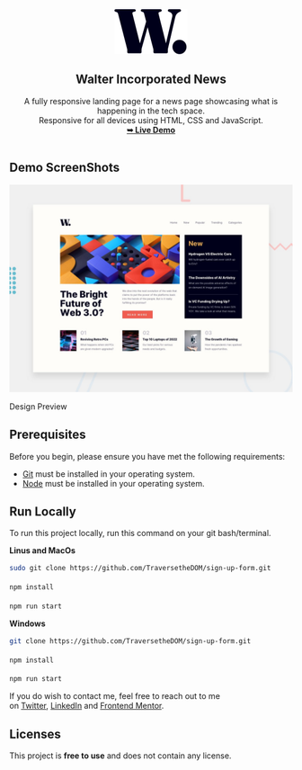 
<div align="center">
  <img src="./assets/images/logo.svg" />
  <h2 align="center">Walter Incorporated News</h2>
	A fully responsive landing page for a news page showcasing what is happening in the tech space. <br />
  Responsive for all devices using HTML, CSS and JavaScript.
  <br />
  <a href="https://walter-incorporated-news.netlify.app/"
    ><strong>➥ Live Demo</strong></a
  >
</div>

<br />


## Demo ScreenShots

![Design Preview](./design/desktop-preview.jpg)

Design Preview

## Prerequisites

Before you begin, please ensure you have met the following requirements:

- [Git](https://git-scm.com/) must be installed in your operating system.
- [Node](https://nodejs.org/en) must be installed in your operating system.

## Run Locally

To run this project locally, run this command on your git bash/terminal.

**Linus and MacOs**

```bash
sudo git clone https://github.com/TraversetheDOM/sign-up-form.git

npm install

npm run start
```

**Windows**

```bash
git clone https://github.com/TraversetheDOM/sign-up-form.git

npm install

npm run start
```

If you do wish to contact me, feel free to reach out to me on [Twitter](https://twitter.com/@traverseDOM), [LinkedIn](https://www.linkedin.com/in/ikuomola-stephen/) and [Frontend Mentor](https://www.frontendmentor.io/profile/TraversetheDOM).

## Licenses

This project is **free to use** and does not contain any license.